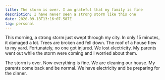 ```yaml
---
title: The storm is over. I am grateful that my family is fine
description: I have never seen a strong storm like this one
date: 2020-09-18T13:16:07.587Z
tag: personal
---
```

This morning, a strong storm just swept through my city. In only 15 minutes, it damaged a lot. Trees are broken and fell down. The roof of a house flew to my yard. Fortunately, no one got injured. We lost electricity. My parents went out while the storm were coming and I worried about them.

The storm is over. Now everything is fine. We are cleaning our house. My parents come back and be normal. We have electricity and be preparing for the dinner.